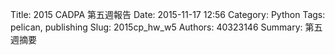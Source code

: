 Title: 2015 CADPA 第五週報告
Date: 2015-11-17 12:56
Category: Python
Tags: pelican, publishing
Slug: 2015cp_hw_w5
Authors: 40323146
Summary: 第五週摘要
